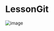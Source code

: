 # LessonGit

![image](https://github.com/user-attachments/assets/d9cbe810-5f08-404d-a812-efbb8cecdac9)

